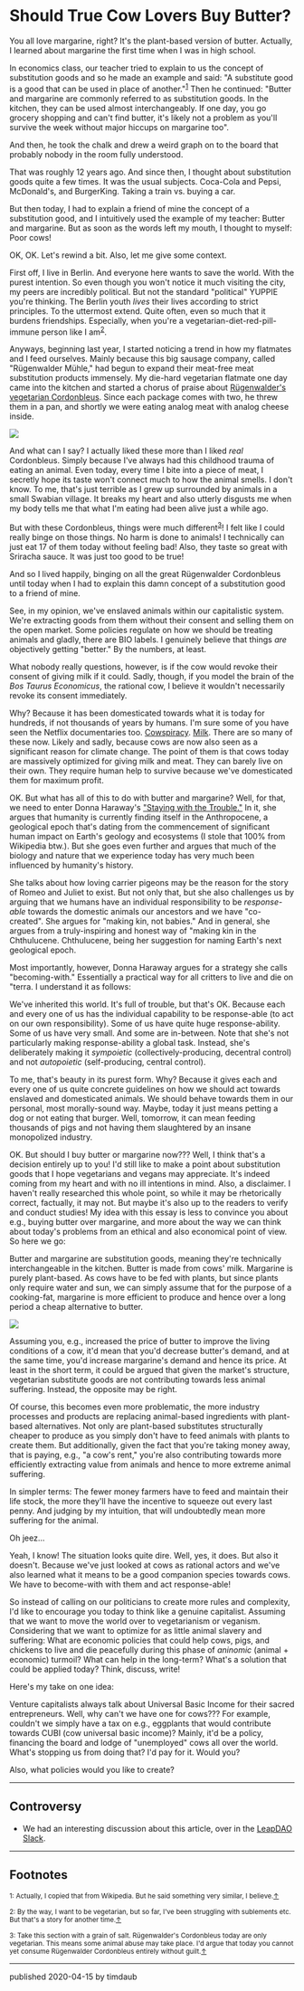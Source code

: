 # Should True Cow Lovers Buy Butter?

You all love margarine, right? It's the plant-based version of butter. Actually,
I learned about margarine the first time when I was in high school.

In economics class, our teacher tried to explain to us the concept of
substitution goods and so he made an example and said: "A substitute good is a
good that can be used in place of another."<sup id="a1">[1](#f1)</sup> Then he
continued: "Butter and margarine are commonly referred to as substitution
goods. In the kitchen, they can be used almost interchangeably. If one day, you
go grocery shopping and can't find butter, it's likely not a problem as you'll
survive the week without major hiccups on margarine too".

And then, he took the chalk and drew a weird graph on to the board that
probably nobody in the room fully understood.

That was roughly 12 years ago. And since then, I thought about substitution
goods quite a few times. It was the usual subjects. Coca-Cola and Pepsi,
McDonald's, and BurgerKing. Taking a train vs. buying a car.

But then today, I had to explain a friend of mine the concept of a substitution
good, and I intuitively used the example of my teacher: Butter and margarine.
But as soon as the words left my mouth, I thought to myself: Poor cows!

OK, OK. Let's rewind a bit. Also, let me give some context.

First off, I live in Berlin. And everyone here wants to save the world. With
the purest intention. So even though you won't notice it much visiting the
city, my peers are incredibly political. But not the standard "political" YUPPIE
you're thinking. The Berlin youth _lives_ their lives according to strict
principles. To the uttermost extend. Quite often, even so much that it
burdens friendships. Especially, when you're a vegetarian-diet-red-pill-immune
person like I am<sup id="a2">[2](#f2)</sup>.

Anyways, beginning last year, I started noticing a trend in how my flatmates
and I feed ourselves. Mainly because this big sausage company, called
"Rügenwalder Mühle," had begun to expand their meat-free meat substitution
products immensely. My die-hard vegetarian flatmate one day came into the
kitchen and started a chorus of praise about [Rügenwalder's vegetarian
Cordonbleus](https://www.ruegenwalder.de/produkte/vegetarische-muehlen-cordon-bleu).
Since each package comes with two, he threw them in a pan, and shortly we were
eating analog meat with analog cheese inside.

![](/assets/images/ruegenwalder.png)

And what can I say? I actually liked these more than I liked _real_
Cordonbleus. Simply because I've always had this childhood trauma of eating an
animal. Even today, every time I bite into a piece of meat, I secretly hope its
taste won't connect much to how the animal smells. I don't know. To me, that's
just terrible as I grew up surrounded by animals in a small Swabian village. It
breaks my heart and also utterly disgusts me when my body tells me that what
I'm eating had been alive just a while ago.

But with these Cordonbleus, things were much different<sup
id="a3">[3](#f3)</sup>! I felt like I could really binge on those things. No
harm is done to animals! I technically can just eat 17 of them today without
feeling bad! Also, they taste so great with Sriracha sauce. It was just too
good to be true!

And so I lived happily, binging on all the great Rügenwalder Cordonbleus until
today when I had to explain this damn concept of a substitution good to a
friend of mine.

See, in my opinion, we've enslaved animals within our capitalistic system.
We're extracting goods from them without their consent and selling them on the
open market. Some policies regulate on how we should be treating animals and
gladly, there are BIO labels. I genuinely believe that things _are_ objectively
getting "better." By the numbers, at least.

What nobody really questions, however, is if the cow would revoke their consent
of giving milk if it could. Sadly, though, if you model the brain of the _Bos
Taurus Economicus_, the rational cow, I believe it wouldn't necessarily revoke
its consent immediately.

Why? Because it has been domesticated towards what it is today for hundreds, if
not thousands of years by humans. I'm sure some of you have seen the Netflix
documentaries too. [Cowspiracy](https://www.cowspiracy.com/).
[Milk](https://www.netflix.com/Title/70100084). There are so many of these now.
Likely and sadly, because cows are now also seen as a significant reason for
climate change. The point of them is that cows today are massively optimized
for giving milk and meat. They can barely live on their own. They require human
help to survive because we've domesticated them for maximum profit.

OK. But what has all of this to do with butter and margarine? Well, for that,
we need to enter Donna Haraway's ["Staying with the
Trouble."](https://www.dukeupress.edu/staying-with-the-trouble) In it, she
argues that humanity is currently finding itself in the Anthropocene, a
geological epoch that's dating from the commencement of significant human
impact on Earth's geology and ecosystems (I stole that 100% from Wikipedia
btw.). But she goes even further and argues that much of the biology and nature
that we experience today has very much been influenced by humanity's history.

She talks about how loving carrier pigeons may be the reason for the story of
Romeo and Juliet to exist. But not only that, but she also challenges us by
arguing that we humans have an individual responsibility to be _response-able_
towards the domestic animals our ancestors and we have "co-created". She argues
for "making kin, not babies." And in general, she argues from a
truly-inspiring and honest way of "making kin in the Chthulucene.
Chthulucene, being her suggestion for naming Earth's next geological epoch.

Most importantly, however, Donna Haraway argues for a strategy she calls
"becoming-with." Essentially a practical way for all critters to live and die
on "terra. I understand it as follows:

We've inherited this world. It's full of trouble, but that's OK. Because each and
every one of us has the individual capability to be response-able (to act on
our own responsibility). Some of us have quite huge response-ability.
Some of us have very small. And some are in-between. Note that she's not
particularly making response-ability a global task. Instead, she's
deliberately making it _sympoietic_ (collectively-producing, decentral control)
and not _autopoietic_ (self-producing, central control).

To me, that's beauty in its purest form. Why? Because it gives each and every
one of us quite concrete guidelines on how we should act towards enslaved and
domesticated animals. We should behave towards them in our personal, most
morally-sound way. Maybe, today it just means petting a dog or not eating that
burger. Well, tomorrow, it can mean feeding thousands of pigs and not having them
slaughtered by an insane monopolized industry.

OK. But should I buy butter or margarine now??? Well, I think that's a
decision entirely up to you! I'd still like to make a point about substitution
goods that I hope vegetarians and vegans may appreciate. It's indeed coming
from my heart and with no ill intentions in mind. Also, a disclaimer. I haven't
really researched this whole point, so while it may be rhetorically correct,
factually, it may not. But maybe it's also up to the readers to verify and
conduct studies! My idea with this essay is less to convince you about e.g.,
buying butter over margarine, and more about the way we can think about today's
problems from an ethical and also economical point of view. So here we go:

Butter and margarine are substitution goods, meaning they're technically
interchangeable in the kitchen. Butter is made from cows' milk. Margarine is
purely plant-based. As cows have to be fed with plants, but since plants only
require water and sun, we can simply assume that for the purpose of a
cooking-fat, margarine is more efficient to produce and hence over a long
period a cheap alternative to butter.

![](/assets/images/substitute.jpg)

Assuming you, e.g., increased the price of butter to improve the living
conditions of a cow, it'd mean that you'd decrease butter's demand, and at the
same time, you'd increase margarine's demand and hence its price. At least in
the short term, it could be argued that given the market's structure, vegetarian
substitute goods are not contributing towards less animal suffering. Instead,
the opposite may be right.

Of course, this becomes even more problematic, the more industry processes and
products are replacing animal-based ingredients with plant-based alternatives.
Not only are plant-based substitutes structurally cheaper to produce as you
simply don't have to feed animals with plants to create them. But
additionally, given the fact that you're taking money away, that is paying,
e.g., "a cow's rent," you're also contributing towards more efficiently
extracting value from animals and hence to more extreme animal suffering.

In simpler terms: The fewer money farmers have to feed and maintain their life
stock, the more they'll have the incentive to squeeze out every last penny.
And judging by my intuition, that will undoubtedly mean more suffering for the
animal.

Oh jeez...

Yeah, I know! The situation looks quite dire. Well, yes, it does. But also it
doesn't. Because we've just looked at cows as rational actors and we've also
learned what it means to be a good companion species towards cows. We have to
become-with with them and act response-able!

So instead of calling on our politicians to create more rules and complexity,
I'd like to encourage you today to think like a genuine capitalist. Assuming
that we want to move the world over to vegetarianism or veganism. Considering
that we want to optimize for as little animal slavery and suffering: What are
economic policies that could help cows, pigs, and chickens to live and die
peacefully during this phase of _aninomic_ (animal + economic) turmoil? What can
help in the long-term? What's a solution that could be applied today? Think, discuss,
write!

Here's my take on one idea:

Venture capitalists always talk about Universal Basic Income for their sacred
entrepreneurs. Well, why can't we have one for cows??? For example, couldn't we
simply have a tax on e.g., eggplants that would contribute towards CUBI (cow
universal basic income)? Mainly, it'd be a policy, financing the board and
lodge of "unemployed" cows all over the world. What's stopping us from doing
that? I'd pay for it. Would you?

Also, what policies would you like to create?

<hr/>

## Controversy

- We had an interesting discussion about this article, over in the [LeapDAO
  Slack](https://leapdao.slack.com/archives/C2KNAV6E5/p1587027688144900).

<hr/>

## Footnotes

<small><a name="f1">1</a>: Actually, I copied that from Wikipedia. But he said
something very similar, I believe.[↑](#a1)</small>

<small><a name="f2">2</a>: By the way, I want to be vegetarian, but so far, I've
been struggling with sublements etc. But that's a story for another
time.[↑](#a2)</small>

<small><a name="f3">3</a>: Take this section with a grain of salt.
Rügenwalder's Cordonbleus today are only vegetarian. This means some animal
abuse may take place. I'd argue that today you cannot yet consume Rügenwalder
Cordonbleus entirely without guilt.[↑](#a3)</small>

---

published 2020-04-15 by timdaub
